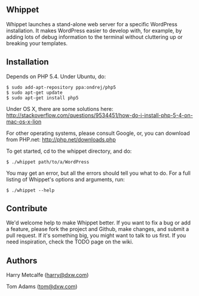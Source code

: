 Whippet
-------

Whippet launches a stand-alone web server for a specific WordPress installation.
It makes WordPress easier to develop with, for example, by adding lots of debug 
information to the terminal without cluttering up or breaking your templates.


Installation
------------

Depends on PHP 5.4. Under Ubuntu, do:

    $ sudo add-apt-repository ppa:ondrej/php5
    $ sudo apt-get update
    $ sudo apt-get install php5

Under OS X, there are some solutions here: http://stackoverflow.com/questions/9534451/how-do-i-install-php-5-4-on-mac-os-x-lion

For other operating systems, please consult Google, or, you can download from PHP.net: http://php.net/downloads.php

To get started, cd to the whippet directory, and do:

    $ ./whippet path/to/a/WordPress

You may get an error, but all the errors should tell you what to do. For a full
listing of Whippet's options and arguments, run:

    $ ./whippet --help


Contribute
----------

We'd welcome help to make Whippet better. If you want to fix a bug or add a feature, 
please fork the project and Github, make changes, and submit a pull request. If it's 
something big, you might want to talk to us first. If you need inspiration, check the
TODO page on the wiki.

Authors
-------

Harry Metcalfe (harry@dxw.com)

Tom Adams (tom@dxw.com)
